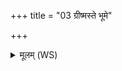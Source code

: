 +++
title = "03 ग्रीष्मस्ते भूमे"

+++
<details><summary>मूलम् (WS)</summary>

ग्रीष्मस्ते भूमे वर्षाणि शरद्धेमन्तः शिशिरो वसन्तः ।  
ऋतवस्ते विहिता हायना अहोरात्रे पृथिवी नो दुहाताम् ॥ ६ ॥
</details>